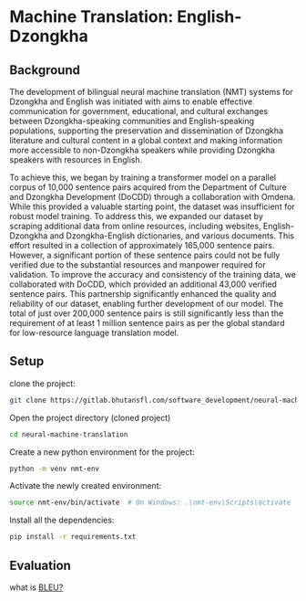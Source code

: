 # Machine Translation: English-Dzongkha

## Background
The development of bilingual neural machine translation (NMT) systems for Dzongkha and English was initiated with aims to enable effective communication for government, educational, and cultural exchanges between Dzongkha-speaking communities and English-speaking populations, supporting the preservation and dissemination of Dzongkha literature and cultural content in a global context
and making information more accessible to non-Dzongkha speakers while providing Dzongkha speakers with resources in English.

To achieve this, we began by training a transformer model on a parallel corpus of 10,000 sentence pairs acquired from the Department of Culture and Dzongkha Development (DoCDD) through a collaboration with Omdena. While this provided a valuable starting point, the dataset was insufficient for robust model training. To address this, we expanded our dataset by scraping additional data from online resources, including websites, English-Dzongkha and Dzongkha-English dictionaries, and various documents. This effort resulted in a collection of approximately 165,000 sentence pairs. However, a significant portion of these sentence pairs could not be fully verified due to the substantial resources and manpower required for validation. To improve the accuracy and consistency of the training data, we collaborated with DoCDD, which provided an additional 43,000
verified sentence pairs. This partnership significantly enhanced the quality and reliability of our dataset, enabling further development of our model. The total of just over 200,000 sentence pairs is still significantly less than the requirement of at least 1 million sentence pairs as per the global standard for low-resource language translation model.

## Setup
clone the project:
```bash
git clone https://gitlab.bhutansfl.com/software_development/neural-machine-translation.git
```

Open the project directory (cloned project)
```bash
cd neural-machine-translation
```
Create a new python environment for the project:
```bash
python -m venv nmt-env
```
Activate the newly created environment:
```bash
source nmt-env/bin/activate  # On Windows: .\nmt-env\Scripts\activate
```
Install all the dependencies:
```bash
pip install -r requirements.txt
```

## Evaluation
what is [BLEU?](https://towardsdatascience.com/foundations-of-nlp-explained-bleu-score-and-wer-metrics-1a5ba06d812b/)